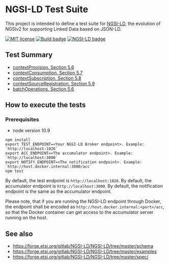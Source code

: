# NGSI-LD Test Suite

This project is intended to define a test suite for [NGSI-LD](https://www.etsi.org/deliver/etsi_gs/CIM/001_099/004/01.01.01_60/gs_CIM004v010101p.pdf),
the evolution of NGSIv2 for supporting Linked Data based on JSON-LD.

[![MIT license][license-image]][license-url]
[![Build badge](https://img.shields.io/travis/Fiware/NGSI-LD_TestSuite.svg?branch=master "Travis build status")](https://travis-ci.org/Fiware/NGSI-LD_TestSuite/?branch=master)
[![NGSI-LD badge](https://img.shields.io/badge/NGSI-LD-red.svg)](https://www.etsi.org/deliver/etsi_gs/CIM/001_099/009/01.01.01_60/gs_CIM009v010101p.pdf)

## Test Summary

* [contextProvision. Section 5.6](./contextProvision)
* [contextConsumption. Section 5.7](./contextConsumption)
* [contextSubscription. Section 5.8](./contextSubscription)
* [contextSourceRegistration. Section 5.9](./contextSourceRegistration)
* [batchOperations. Section 5.6](./batchOperations)

## How to execute the tests

### Prerequisites 

* node version 10.9


```
npm install
export TEST_ENDPOINT=<Your NGSI-LD Broker endpoint>. Example: `http://localhost:1026`
export ACC_ENDPOINT=<The accumulator endpoint>. Example: `http://localhost:3000`
export NOTIFY_ENDPOINT=<The notification endpoint>. Example: `http://host.docker.internal:3000/acc`
npm test
```

By default, the test endpoint is `http://localhost:1026`.
By default, the accumulator endpoint is `http://localhost:3000`.
By default, the notification endpoint is the same as the accumulator endpoint. 

Please note, that if you are running the NGSI-LD endpoint through Docker, the endpoint shall be encoded as `http://host.docker.internal:<port>/acc`, so that the Docker container can get access to the accumulator server running on the host.  


[license-image]: https://img.shields.io/badge/license-MIT-blue.svg
[license-url]: LICENSE

## See also

* https://forge.etsi.org/gitlab/NGSI-LD/NGSI-LD/tree/master/schema
* https://forge.etsi.org/gitlab/NGSI-LD/NGSI-LD/tree/master/examples
* https://forge.etsi.org/gitlab/NGSI-LD/NGSI-LD/tree/master/spec/
